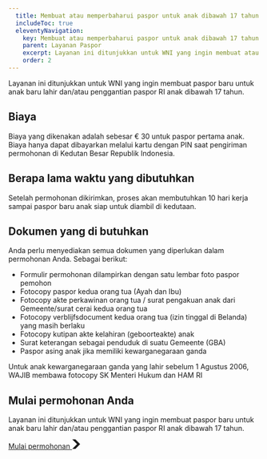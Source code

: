 ```yaml
---
  title: Membuat atau memperbaharui paspor untuk anak dibawah 17 tahun
  includeToc: true
  eleventyNavigation:
    key: Membuat atau memperbaharui paspor untuk anak dibawah 17 tahun 
    parent: Layanan Paspor
    excerpt: Layanan ini ditunjukkan untuk WNI yang ingin membuat atau memperbaharui paspor baru untuk anak.
    order: 2
---
```


Layanan ini ditunjukkan untuk WNI yang ingin membuat paspor baru untuk anak baru lahir dan/atau penggantian paspor RI anak dibawah 17 tahun.

## Biaya

Biaya yang dikenakan adalah sebesar € 30 untuk paspor pertama anak. Biaya hanya
dapat dibayarkan melalui kartu dengan PIN saat pengiriman permohonan di Kedutan
Besar Republik Indonesia.

## Berapa lama waktu yang dibutuhkan

Setelah permohonan dikirimkan, proses akan membutuhkan 10 hari kerja sampai paspor baru anak siap untuk diambil di kedutaan. 

## Dokumen yang di butuhkan

Anda perlu menyediakan semua dokumen yang diperlukan dalam permohonan Anda. Sebagai berikut:

- Formulir permohonan dilampirkan dengan satu lembar foto paspor pemohon
- Fotocopy paspor kedua orang tua (Ayah dan Ibu)
- Fotocopy akte perkawinan orang tua / surat pengakuan anak dari Gemeente/surat cerai kedua orang tua
- Fotocopy verblijfsdocument kedua orang tua (izin tinggal di Belanda) yang masih berlaku
- Fotocopy kutipan akte kelahiran (geboorteakte) anak
- Surat keterangan sebagai penduduk di suatu Gemeente (GBA)
- Paspor asing anak jika memiliki kewarganegaraan ganda

<div class="kbrinl-inset-text">
  Untuk anak kewarganegaraan ganda yang lahir sebelum 1
  Agustus 2006, WAJIB membawa fotocopy SK Menteri Hukum dan HAM RI
</div>


## Mulai permohonan Anda

Layanan ini ditunjukkan untuk WNI yang ingin membuat paspor baru untuk anak baru lahir dan/atau penggantian paspor RI anak dibawah 17 tahun. 

<a href="https://aplikasi.imigrasi.indonesia.nl/paspor" class="kbrinl-button kbrinl-button--start">Mulai permohonan <svg class="kbrinl-button__start-icon" xmlns="http://www.w3.org/2000/svg" width="17.5" height="19" viewBox="0 0 33 40" aria-hidden="true" focusable="false"> <path fill="currentColor" d="M0 0h13l20 20-20 20H0l20-20z" /> </svg>
</a>